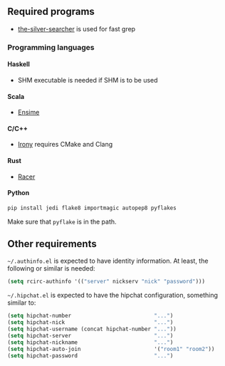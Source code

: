 ## Required programs

- [the-silver-searcher](https://github.com/ggreer/the_silver_searcher) is used for fast grep

### Programming languages

#### Haskell
- SHM executable is needed if SHM is to be used

#### Scala
- [Ensime](https://github.com/ensime/ensime-server/wiki/Quick-Start-Guide)

#### C/C++
- [Irony](https://github.com/Sarcasm/irony-mode) requires CMake and Clang

#### Rust
- [Racer](https://github.com/phildawes/racer)

#### Python

```bash
pip install jedi flake8 importmagic autopep8 pyflakes
```
Make sure that `pyflake` is in the path.


## Other requirements

`~/.authinfo.el` is expected to have identity information. At least,
the following or similar is needed:
```lisp
(setq rcirc-authinfo '(("server" nickserv "nick" "password")))
```

`~/.hipchat.el` is expected to have the hipchat configuration, something similar to:
```lisp
(setq hipchat-number                          "...")
(setq hipchat-nick                            "...")
(setq hipchat-username (concat hipchat-number "..."))
(setq hipchat-server                          "...")
(setq hipchat-nickname                        "...")
(setq hipchat-auto-join                       '("room1" "room2"))
(setq hipchat-password                        "...")
```
